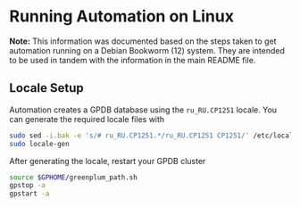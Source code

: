 # Running Automation on Linux

**Note:** This information was documented based on the steps taken to get automation running on a Debian Bookworm (12) system.
They are intended to be used in tandem with the information in the main README file.

## Locale Setup

Automation creates a GPDB database using the `ru_RU.CP1251` locale. You can generate the required locale files with

```sh
sudo sed -i.bak -e 's/# ru_RU.CP1251.*/ru_RU.CP1251 CP1251/' /etc/locale.gen
sudo locale-gen
```

After generating the locale, restart your GPDB cluster

```sh
source $GPHOME/greenplum_path.sh
gpstop -a
gpstart -a
```
